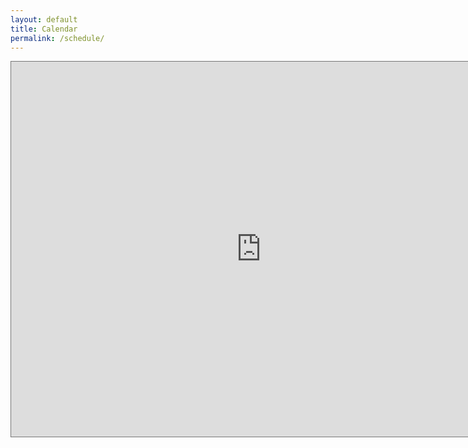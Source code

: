 ```yaml
---
layout: default
title: Calendar
permalink: /schedule/
---
```

<iframe src="https://calendar.google.com/calendar/embed?height=600&amp;wkst=1&amp;bgcolor=%23ffffff&amp;ctz=America%2FNew_York&amp;src=a2h1c2htYW4xQGdtYWlsLmNvbQ&amp;src=c2twZjI4dDcwcmR2cXM4dDVwczlyamJzcWsxb3UyNGhAaW1wb3J0LmNhbGVuZGFyLmdvb2dsZS5jb20&amp;color=%237986CB&amp;color=%237986CB" style="border:solid 1px #777" width="800" height="600" frameborder="0" scrolling="no"></iframe>
